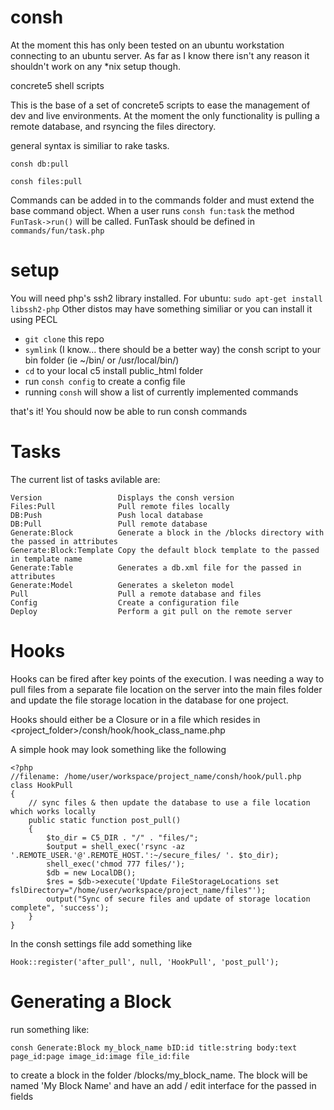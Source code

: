 consh
=====

At the moment this has only been tested on an ubuntu workstation connecting to an ubuntu server. As far as I know there isn't any reason it shouldn't work on any *nix setup though.

concrete5 shell scripts

This is the base of a set of concrete5 scripts to ease the management of dev and live environments. At the moment the only functionality is pulling a remote database, and rsyncing the files directory.

general syntax is similiar to rake tasks.

```consh db:pull```

```consh files:pull```

Commands can be added in to the commands folder and must extend the base command object. When a user runs ```consh fun:task```
the method ```FunTask->run()``` will be called. FunTask should be defined in ```commands/fun/task.php```

setup
=====

You will need php's ssh2 library installed. For ubuntu: ```sudo apt-get install libssh2-php``` Other distos may have something similiar or you can install it using PECL

* ```git clone``` this repo
* ```symlink``` (I know... there should be a better way) the consh script to your bin folder (ie ~/bin/ or /usr/local/bin/)
* ```cd``` to your local c5 install public_html folder
* run ```consh config``` to create a config file
* running ```consh``` will show a list of currently implemented commands

that's it! You should now be able to run consh commands

Tasks
=====

The current list of tasks avilable are:
```
Version                 Displays the consh version
Files:Pull              Pull remote files locally
DB:Push                 Push local database
DB:Pull                 Pull remote database
Generate:Block          Generate a block in the /blocks directory with the passed in attributes
Generate:Block:Template Copy the default block template to the passed in template name
Generate:Table          Generates a db.xml file for the passed in attributes
Generate:Model          Generates a skeleton model
Pull                    Pull a remote database and files
Config                  Create a configuration file
Deploy                  Perform a git pull on the remote server
```

Hooks
=====

Hooks can be fired after key points of the execution. I was needing a way to pull files from a separate file location on the server into the main files folder and update the file storage location in the database for one project.

Hooks should either be a Closure or in a file which resides in <project_folder>/consh/hook/hook_class_name.php

A simple hook may look something like the following

```
<?php
//filename: /home/user/workspace/project_name/consh/hook/pull.php
class HookPull
{
    // sync files & then update the database to use a file location which works locally
    public static function post_pull()
    {
        $to_dir = C5_DIR . "/" . "files/";
        $output = shell_exec('rsync -az '.REMOTE_USER.'@'.REMOTE_HOST.':~/secure_files/ '. $to_dir);
        shell_exec('chmod 777 files/');
        $db = new LocalDB();
        $res = $db->execute('Update FileStorageLocations set fslDirectory="/home/user/workspace/project_name/files"');
        output("Sync of secure files and update of storage location complete", 'success');
    }
}
```

In the consh settings file add something like


```
Hook::register('after_pull', null, 'HookPull', 'post_pull');
```

Generating a Block
==================

run something like:

```
consh Generate:Block my_block_name bID:id title:string body:text page_id:page image_id:image file_id:file
```

to create a block in the folder /blocks/my_block_name. The block will be named 'My Block Name' and have an add / edit interface for the passed in fields